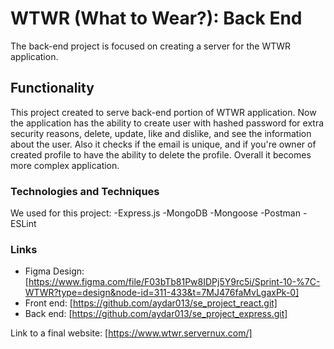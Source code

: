 # WTWR (What to Wear?): Back End

The back-end project is focused on creating a server for the WTWR application.

## Functionality

This project created to serve back-end portion of WTWR application.
Now the application has the ability to create user with hashed password for extra security reasons, delete, update, like and dislike, and see the information about the user. Also it checks if the email is unique, and if you're owner of created profile to have the ability to delete the profile.
Overall it becomes more complex application.

### Technologies and Techniques

We used for this project:
-Express.js
-MongoDB
-Mongoose
-Postman
-ESLint

### Links

- Figma Design: [https://www.figma.com/file/F03bTb81Pw8IDPj5Y9rc5i/Sprint-10-%7C-WTWR?type=design&node-id=311-433&t=7MJ476faMvLgaxPk-0]
- Front end: [https://github.com/aydar013/se_project_react.git]
- Back end: [https://github.com/aydar013/se_project_express.git]

Link to a final website: [https://www.wtwr.servernux.com/]
